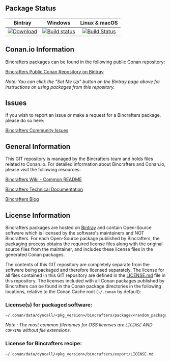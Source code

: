 ## Package Status

| Bintray | Windows | Linux & macOS |
|:--------:|:---------:|:-----------------:|
|[ ![Download](https://api.bintray.com/packages/atolab/public-conan/dyncall%3Aatolab/images/download.svg?version=09132016%3Astable) ](https://bintray.com/atolab/public-conan/dyncall%3Aatolab/09132016%3Astable/link)|[![Build status](https://ci.appveyor.com/api/projects/status/ja4hhdsjrbi3ay68/branch/stable/09132016?svg=true)](https://ci.appveyor.com/project/ATOLab/conan-dyncall/branch/stable/09132016)|[![Build Status](https://travis-ci.org/atolab/conan-dyncall.svg?branch=stable%2F09132016)](https://travis-ci.org/atolab/conan-dyncall)|

## Conan.io Information

Bincrafters packages can be found in the following public Conan repository:

[Bincrafters Public Conan Repository on Bintray](https://bintray.com/bincrafters/public-conan)

*Note: You can click the "Set Me Up" button on the Bintray page above for instructions on using packages from this repository.*

## Issues

If you wish to report an issue or make a request for a Bincrafters package, please do so here:

[Bincrafters Community Issues](https://github.com/bincrafters/community/issues)

## General Information

This GIT repository is managed by the Bincrafters team and holds files related to Conan.io.  For detailed information about Bincrafters and Conan.io, please visit the following resources:

[Bincrafters Wiki - Common README](https://github.com/bincrafters/community/wiki/Common-README.md)

[Bincrafters Technical Documentation](http://bincrafters.readthedocs.io/en/latest/)

[Bincrafters Blog](https://bincrafters.github.io)

## License Information

Bincrafters packages are hosted on [Bintray](https://bintray.com) and contain Open-Source software which is licensed by the software's maintainers and NOT Bincrafters.  For each Open-Source package published by Bincrafters, the packaging process obtains the required license files along with the original source files from the maintainer, and includes these license files in the generated Conan packages.

The contents of this GIT repository are completely separate from the software being packaged and therefore licensed separately.  The license for all files contained in this GIT repository are defined in the [LICENSE.md](LICENSE.md) file in this repository.  The licenses included with all Conan packages published by Bincrafters can be found in the Conan package directories in the following locations, relative to the Conan Cache root (`~/.conan` by default):

### License(s) for packaged software:

    ~/.conan/data/dyncall/<pkg_version>/bincrafters/package/<random_package_id>/license/<LICENSE_FILES_HERE>

*Note :   The most common filenames for OSS licenses are `LICENSE` AND `COPYING` without file extensions.*

### License for Bincrafters recipe:

    ~/.conan/data/dyncall/<pkg_version>/bincrafters/export/LICENSE.md
